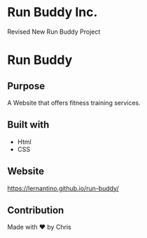 # Run Buddy Inc.
Revised New Run Buddy Project

# Run Buddy

## Purpose
A Website that offers fitness training services.

## Built with
* Html
* CSS

## Website
https://lernantino.github.io/run-buddy/

## Contribution
Made with ❤️ by Chris
